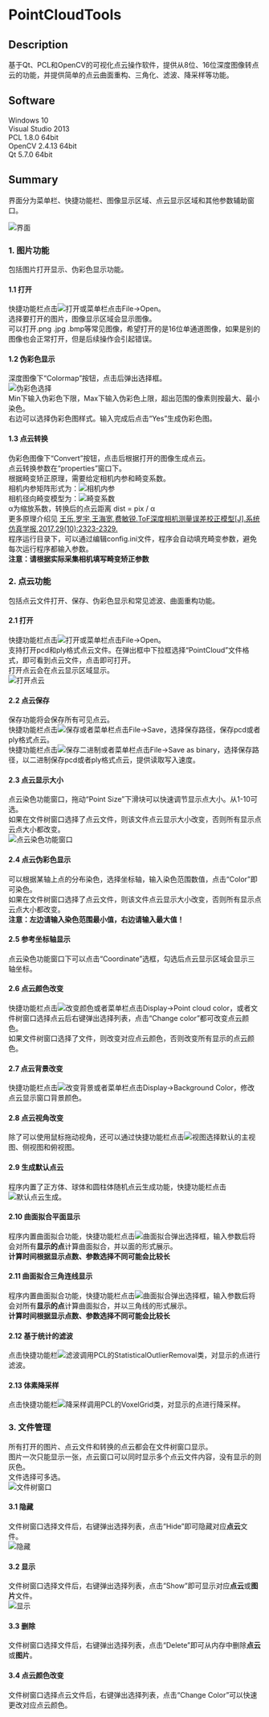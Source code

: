 # PointCloudTools

## Description
基于Qt、PCL和OpenCV的可视化点云操作软件，提供从8位、16位深度图像转点云的功能，并提供简单的点云曲面重构、三角化、滤波、降采样等功能。  
  
## Software
Windows 10  
Visual Studio 2013  
PCL 1.8.0  64bit  
OpenCV 2.4.13  64bit  
Qt 5.7.0  64bit  

##  Summary
界面分为菜单栏、快捷功能栏、图像显示区域、点云显示区域和其他参数辅助窗口。

![界面](image/1.png "界面")  
### 1. 图片功能  
包括图片打开显示、伪彩色显示功能。  
#### 1.1 打开
快捷功能栏点击![打开](image/2.png "打开")或菜单栏点击File->Open。  
选择要打开的图片，图像显示区域会显示图像。  
可以打开.png .jpg .bmp等常见图像，希望打开的是16位单通道图像，如果是别的图像也会正常打开，但是后续操作会引起错误。  
#### 1.2 伪彩色显示
深度图像下“Colormap”按钮，点击后弹出选择框。  
![伪彩色选择](image/3.png "伪彩色选择")  
Min下输入伪彩色下限，Max下输入伪彩色上限，超出范围的像素则按最大、最小染色。  
右边可以选择伪彩色图样式。输入完成后点击“Yes”生成伪彩色图。  
#### 1.3 点云转换
伪彩色图像下“Convert”按钮，点击后根据打开的图像生成点云。  
点云转换参数在“properties”窗口下。  
根据畸变矫正原理，需要给定相机内参和畸变系数。  
相机内参矩阵形式为：![相机内参](image/4.png "相机内参")  
相机径向畸变模型为：![畸变系数](image/5.png "畸变系数")  
α为缩放系数，转换后的点云距离 dist = pix / α  
更多原理介绍见 [王乐,罗宇,王海宽,费敏锐.ToF深度相机测量误差校正模型[J].系统仿真学报,2017,29(10):2323-2329.](http://kns.cnki.net/KCMS/detail/detail.aspx?dbcode=CJFQ&dbname=CJFDLAST2018&filename=XTFZ201710013&uid=WEEvREcwSlJHSldRa1FhdXNXaEd1OFFtSXo4Sm13QTFidGg0NkprV0NZTT0=$9A4hF_YAuvQ5obgVAqNKPCYcEjKensW4IQMovwHtwkF4VYPoHbKxJw!!&v=MTU0MTlJUFRuTmRMRzRIOWJOcjQ5RVo0UjhlWDFMdXhZUzdEaDFUM3FUcldNMUZyQ1VSTE9mWk9kdUZDamtWTHI=)  
程序运行目录下，可以通过编辑config.ini文件，程序会自动填充畸变参数，避免每次运行程序都输入参数。  
**注意：请根据实际采集相机填写畸变矫正参数**  

### 2. 点云功能
包括点云文件打开、保存、伪彩色显示和常见滤波、曲面重构功能。  
#### 2.1 打开
快捷功能栏点击![打开](image/2.png "打开")或菜单栏点击File->Open。  
支持打开pcd和ply格式点云文件。在弹出框中下拉框选择“PointCloud”文件格式，即可看到点云文件，点击即可打开。  
打开点云会在点云显示区域显示。  
![打开点云](image/6.png "打开点云")  
#### 2.2 点云保存  
保存功能将会保存所有可见点云。  
快捷功能栏点击![保存](image/8.png "保存")或者菜单栏点击File->Save，选择保存路径，保存pcd或者ply格式点云。  
快捷功能栏点击![保存二进制](image/9.png "保存二进制")或者菜单栏点击File->Save as binary，选择保存路径，以二进制保存pcd或者ply格式点云，提供读取写入速度。  
#### 2.3 点云显示大小
点云染色功能窗口，拖动“Point Size”下滑块可以快速调节显示点大小。从1-10可选。  
如果在文件树窗口选择了点云文件，则该文件点云显示大小改变，否则所有显示点云点大小都改变。  
![点云染色功能窗口](image/7.png "点云染色功能窗口")  
#### 2.4 点云伪彩色显示
可以根据某轴上点的分布染色，选择坐标轴，输入染色范围数值，点击“Color”即可染色。  
如果在文件树窗口选择了点云文件，则该文件点云显示大小改变，否则所有显示点云点大小都改变。  
**注意：左边请输入染色范围最小值，右边请输入最大值！**  
#### 2.5 参考坐标轴显示
点云染色功能窗口下可以点击“Coordinate”选框，勾选后点云显示区域会显示三轴坐标。  
#### 2.6 点云颜色改变
快捷功能栏点击![改变颜色](image/13.png)或者菜单栏点击Display->Point cloud color，或者文件树窗口选择点云后右键弹出选择列表，点击“Change color”都可改变点云颜色。  
如果文件树窗口选择了文件，则改变对应点云颜色，否则改变所有显示的点云颜色。  
#### 2.7 点云背景改变
快捷功能栏点击![改变背景](image/14.png)或者菜单栏点击Display->Background Color，修改点云显示窗口背景颜色。  
#### 2.8 点云视角改变
除了可以使用鼠标拖动视角，还可以通过快捷功能栏点击![视图](image/15.png)选择默认的主视图、侧视图和俯视图。  
#### 2.9 生成默认点云
程序内置了正方体、球体和圆柱体随机点云生成功能，快捷功能栏点击![默认点云](image/16.png)生成。  
#### 2.10 曲面拟合平面显示
程序内置曲面拟合功能，快捷功能栏点击![曲面拟合](image/17.png)弹出选择框，输入参数后将会对所有**显示的点**计算曲面拟合，并以面的形式展示。  
**计算时间根据显示点数、参数选择不同可能会比较长**  
#### 2.11 曲面拟合三角连线显示
程序内置曲面拟合功能，快捷功能栏点击![曲面拟合](image/18.png)弹出选择框，输入参数后将会对所有**显示的点**计算曲面拟合，并以三角线的形式展示。  
**计算时间根据显示点数、参数选择不同可能会比较长**  
#### 2.12 基于统计的滤波
点击快捷功能栏![滤波](image/19.png)调用PCL的StatisticalOutlierRemoval类，对显示的点进行滤波。  
#### 2.13 体素降采样
点击快捷功能栏![降采样](image/20.png)调用PCL的VoxelGrid类，对显示的点进行降采样。  

### 3. 文件管理
所有打开的图片、点云文件和转换的点云都会在文件树窗口显示。  
图片一次只能显示一张，点云窗口可以同时显示多个点云文件内容，没有显示的则灰色。  
文件选择可多选。  
![文件树窗口](image/10.png "文件树窗口")  
#### 3.1 隐藏
文件树窗口选择文件后，右键弹出选择列表，点击“Hide”即可隐藏对应**点云**文件。  
![隐藏](image/11.png "隐藏")  
#### 3.2 显示
文件树窗口选择文件后，右键弹出选择列表，点击“Show”即可显示对应**点云**或**图片**文件。  
![显示](image/12.png "显示")  
#### 3.3 删除
文件树窗口选择文件后，右键弹出选择列表，点击“Delete”即可从内存中删除**点云**或**图片**。  
#### 3.4 点云颜色改变
文件树窗口选择点云文件后，右键弹出选择列表，点击“Change Color”可以快速更改对应点云颜色。  